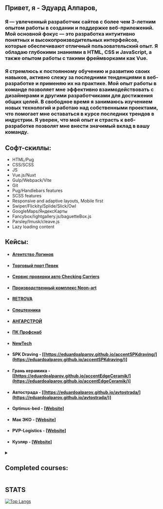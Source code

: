<h2>Привет, я - Эдуард Алпаров,</h2>
<h3>
        Я — увлеченный разработчик сайтов с более чем 3-летним опытом работы в создании и поддержке веб-приложений. 
    Мой основной фокус — это разработка интуитивно понятных и высокопроизводительных интерфейсов, которые обеспечивают 
    отличный пользовательский опыт. Я обладаю глубокими знаниями в HTML, CSS и JavaScript, 
    а также опытом работы с такими фреймворками как Vue.
</h3>
<h3>
      Я стремлюсь к постоянному обучению и развитию своих навыков, активно слежу за последними тенденциями в веб-разработке 
    и применяю их на практике. Мой опыт работы в команде позволяет мне эффективно взаимодействовать с дизайнерами 
    и другими разработчиками для достижения общих целей. В свободное время я занимаюсь изучением новых технологий 
    и работаю над собственными проектами, что помогает мне оставаться в курсе последних трендов в индустрии.
    Я уверен, что мой опыт и страсть к веб-разработке позволят мне внести значимый вклад в вашу команду.
</h3>
    
## Софт-скиллы:
- $`{\textsf{HTML/Pug}}`$
- $`{\textsf{CSS/SCSS}}`$
- $`{\textsf{JS}}`$
- $`{\textsf{Vue.js/Nuxt}}`$
- $`{\textsf{Gulp/Webpack/Vite}}`$
- $`{\textsf{Git}}`$
- $`{\textsf{Pug/Handlebars features}}`$
- $`{\textsf{SCSS features}}`$
- $`{\textsf{Responsive and adaptive layouts, Mobile first}}`$
- $`{\textsf{Swiper/Flickity/Splide/Slick/Owl}}`$
- $`{\textsf{GoogleMaps/ЯндексКарты}}`$
- $`{\textsf{Fancybox/lightgallery.js/baguetteBox.js}}`$
- $`{\textsf{Parsley/Imusk/cleave.js}}`$
- $`{\textsf{Lazy loading content}}`$

## Кейсы:

- #### [Агентство Логинов](https://loginov.agency/)
- #### [Торговый порт Певек](https://morport-pevek.ru/)
- #### [Сервис проверки авто Checking Carriers](https://info.checking-carriers.ru/)
- #### [Производственный комплекс Neon-art](https://www.neonart.ru/lp/jobs/)
- #### [RETROVA](https://retrova.aaccent.su/)
- #### [Спецтехника](https://eduardoalparov.github.io/spectechnika/)
- #### [АНГАРСТРОЙ](https://eduardoalparov.github.io/accent-Hangar/)
- #### [ПК Профснаб](https://pk-profsnab.ru/)
- #### [NewTech](https://aaccent.github.io/new-tech_layout/)
- #### SPK Draving - [[https://eduardoalparov.github.io/accentSPKdraving/](https://eduardoalparov.github.io/accentSPKdraving/)]
- #### Грань керамика - [[https://eduardoalparov.github.io/accentEdgeCeramik/](https://eduardoalparov.github.io/accentEdgeCeramik/)]
- #### Автострада - [[https://eduardoalparov.github.io/avtostrada/](https://eduardoalparov.github.io/avtostrada/)]
- #### Optimus-bed - [[Website](https://optimusbed.ru/)]
- #### Мак ЭКО - [[Website](https://mac-ivf.ru/bank-donorov/)]
- #### PVP-Logistics - [[Website](http://pvp-logistics.ru/)]
- #### Кузляр - [[Website](https://kyzler.ru/)]

<details>
<summary><h2>Completed courses:</h2></summary>
    
<figure>
    <img width="100%" src="/dev.png">
    <figcaption>&#10149; Layout development basics</figcaption>
</figure>
    
<figure>
    <img width="100%" src="/javascript.png">
    <figcaption>&#10149; Comprehensive javascript training</figcaption>
</figure>
    
<figure>
    <img width="100%" src="/vue.png">
    <figcaption>&#10149; Vue.js for experienced developers</figcaption>
</figure>

</details>

## STATS
[![Top Langs](https://github-readme-stats.vercel.app/api/top-langs/?username=EduardoAlparov&layout=compact&show_icons=true&theme=radical)](https://github.com/anuraghazra/github-readme-stats)
